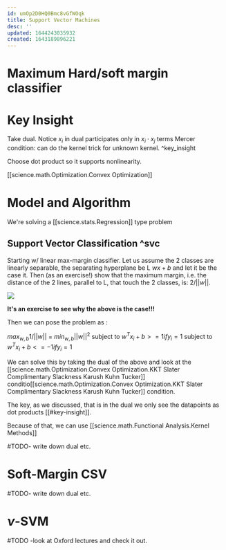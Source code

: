```yaml
---
id: umOp2D0HQ0Bmc8vGfWOqk
title: Support Vector Machines
desc: ''
updated: 1644243035932
created: 1643189896221
---
```


# Maximum Hard/soft margin classifier 

# Key Insight
Take dual. Notice $x_i$ in dual participates only in $x_i\cdot x_j$ terms 
Mercer condition:  can do the kernel trick for unknown kernel. ^key_insight

Choose dot product so it supports nonlinearity.


[[science.math.Optimization.Convex Optimization]]

# Model and Algorithm

We're solving a [[science.stats.Regression]] type problem

## Support Vector Classification ^svc

Starting w/ linear max-margin classifier. Let us assume the 2 classes are linearly separable,  the separating hyperplane be L $wx+b$ and let it be the case it. Then
(as an exercise!) show that the maximum margin, i.e. the distance of the 2 lines, parallel to L, that touch the 2 classes, is:
$2/||w||$.

![](https://vitalflux.com/wp-content/uploads/2020/07/Screenshot-2020-07-07-at-3.44.38-PM-300x162.png)

__It's an exercise to see why the above is the case!!!__

Then we can pose the problem as :

$max_{w,b} 1/||w||$  = $min_{w,b} ||w||^2$
$\text{subject to } w^Tx_i+b>=1 if y_i=1$
$\text{subject to } w^Tx_i+b<=-1 if y_i=1$

We can solve this by taking the dual of the above and look at the [[science.math.Optimization.Convex Optimization.KKT Slater Complimentary Slackness Karush Kuhn Tucker]] conditio[[science.math.Optimization.Convex Optimization.KKT Slater Complimentary Slackness Karush Kuhn Tucker]] condition.

The key, as we discussed, that is in the dual we only see the datapoints as dot products [[#key-insight]]. 

Because of that, we can use [[science.math.Functional Analysis.Kernel Methods]]

#TODO- write down dual etc.

# Soft-Margin CSV

#TODO- write down dual etc.


# $\nu$-SVM

#TODO -look at Oxford lectures and check it out.




